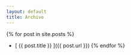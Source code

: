 ```yaml
---
layout: default
title: Archive
---
```


{% for post in site.posts %}
* [ {{ post.title }} ]({{ post.url }})
{% endfor %}
